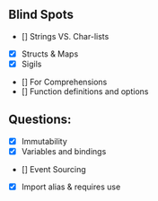 ## Blind Spots

- [] Strings VS. Char-lists
- [x] Structs & Maps
- [x] Sigils
- [] For Comprehensions
- [] Function definitions and options

## Questions:

- [x] Immutability
- [x] Variables and bindings
- [] Event Sourcing
- [x] Import alias & requires use
